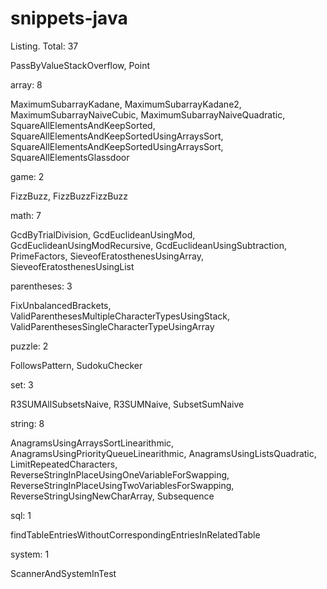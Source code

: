 snippets-java
=============

Listing. Total: 37


PassByValueStackOverflow, Point


array: 8

MaximumSubarrayKadane, MaximumSubarrayKadane2, MaximumSubarrayNaiveCubic, MaximumSubarrayNaiveQuadratic, 
SquareAllElementsAndKeepSorted, SquareAllElementsAndKeepSortedUsingArraysSort, SquareAllElementsAndKeepSortedUsingArraysSort,
SquareAllElementsGlassdoor


game: 2

FizzBuzz, FizzBuzzFizzBuzz


math: 7

GcdByTrialDivision, GcdEuclideanUsingMod, GcdEuclideanUsingModRecursive, GcdEuclideanUsingSubtraction, 
PrimeFactors, SieveofEratosthenesUsingArray, SieveofEratosthenesUsingList


parentheses: 3

FixUnbalancedBrackets, ValidParenthesesMultipleCharacterTypesUsingStack, ValidParenthesesSingleCharacterTypeUsingArray


puzzle: 2

FollowsPattern, SudokuChecker


set: 3

R3SUMAllSubsetsNaive, R3SUMNaive, SubsetSumNaive


string: 8

AnagramsUsingArraysSortLinearithmic, AnagramsUsingPriorityQueueLinearithmic, AnagramsUsingListsQuadratic, LimitRepeatedCharacters, 
ReverseStringInPlaceUsingOneVariableForSwapping, ReverseStringInPlaceUsingTwoVariablesForSwapping, 
ReverseStringUsingNewCharArray, Subsequence


sql: 1

findTableEntriesWithoutCorrespondingEntriesInRelatedTable


system: 1

ScannerAndSystemInTest



